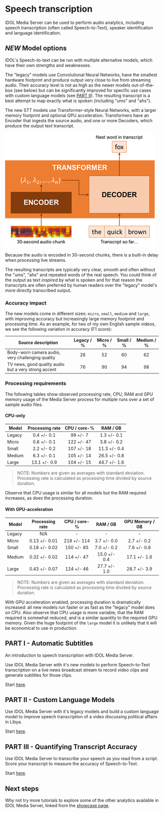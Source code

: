 # Speech transcription

IDOL Media Server can be used to perform audio analytics, including speech transcription (often called Speech-to-Text), speaker identification and language identification.

## *NEW* Model options

IDOL's Speech-to-text can be run with multiple alternative models, which have their own strengths and weaknesses.

The "legacy" models use Convolutional Neural Networks, have the smallest hardware footprint and produce output very close to live from streaming audio.  Their accuracy level is not as high as the newer models out-of-the-box (see below) but can be significantly improved for specific use cases with custom language models (see [PART II](#part-ii---custom-language-models)).  The resulting transcript is a best attempt to map exactly what is spoken (including "ums" and "ahs").

The new STT models use Transformer-style Neural Networks, with a larger memory footprint and optional GPU acceleration.  Transformers have an Encoder that ingests the source audio, and one or more Decoders, which produce the output text transcript.

![transformer-stt](./figs/transformer-stt.png)

Because the audio is encoded in 30-second chunks, there is a built-in delay when processing live streams.

The resulting transcripts are typically very clear, smooth and often without the "ums", "ahs" and repeated words of the real speech.  You could think of the output as text *inspired by* what is spoken and for that reason the transcripts are often preferred by human readers over the "legacy" model's more directly transcribed output.

### Accuracy impact

The new models come in different sizes: `micro`, `small`, `medium` and `large`, with improving accuracy but increasingly large memory footprint and processing time.  As an example, for two of my own English sample videos, we see the following variation in accuracy (F1 score):

Source description | Legacy / % | Micro / % | Small / % | Medium / %
--- | :---: | :---: | :---: | :---:
Body-worn camera audio, very challenging quality | 26 | 52 | 60 | 62
TV news, good quality audio but a very strong accent | 76 | 90 | 94 | 98

### Processing requirements

The following tables show observed processing rate, CPU, RAM and GPU memory usage of the Media Server process for multiple runs over a set of sample audio files.

#### CPU-only

Model | Processing rate | CPU / core-% | RAM / GB
--- | :---: | :---: | :---:
Legacy | 0.4 +/- 0.1 | 99 +/- 7 | 1.3 +/- 0.1
Micro | 0.8 +/- 0.1 | 122 +/- 47 | 3.8 +/- 0.2
Small | 2.2 +/- 0.2 | 107 +/- 18 | 11.3 +/- 0.4
Medium | 6.3 +/- 0.1 | 105 +/- 14 | 26.5 +/- 0.8
Large | 13.1 +/- 0.9 | 104 +/- 15 | 44.7 +/- 1.6

> NOTE: Numbers are given as averages with standard deviation.  Processing rate is calculated as processing time divided by source duration.

Observe that CPU usage is similar for all models but the RAM required increases, as does the processing duration.

#### With GPU-acceleration

Model | Processing rate | CPU / core-% | RAM / GB | GPU Memory / GB
--- | :---: | :---: | :---: | :---:
Legacy | N/A | - | - | -
Micro | 0.13 +/- 0.01 | 218 +/- 114 | 3.7 +/- 0.0 | 2.7 +/- 0.2
Small | 0.18 +/- 0.02 | 150 +/- 85 | 7.0 +/- 0.2 | 7.6 +/- 0.8
Medium | 0.32 +/- 0.02 | 114 +/- 47 | 15.0 +/- 0.4 | 17.1 +/- 1.6
Large | 0.43 +/- 0.07 | 124 +/- 46 | 27.7 +/- 1.0 | 28.7 +/- 3.9

> NOTE: Numbers are given as averages with standard deviation.  Processing rate is calculated as processing time divided by source duration.

With GPU acceleration enabled, processing duration is dramatically increased: all new models run faster or as fast as the "legacy" model does on CPU.  Also observe that CPU usage is more variable, that the RAM required is somewhat reduced, and is a similar quantity to the required GPU memory.  Given the huge footprint of the `large` model it is unlikely that it will be economical to use in production.

## PART I - Automatic Subtitles

An introduction to speech transcription with IDOL Media Server.

Use IDOL Media Server with it's new models to perform Speech-to-Text transcription on a live news broadcast stream to record video clips and generate subtitles for those clips.

Start [here](./PART_I.md).

## PART II - Custom Language Models

Use IDOL Media Server with it's legacy models and build a custom language model to improve speech transcription of a video discussing political affairs in Libya.

Start [here](./PART_II.md).

## PART III - Quantifying Transcript Accuracy

Use IDOL Media Server to transcribe your speech as you read from a script.  Score your transcript to measure the accuracy of Speech-to-Text.

Start [here](./PART_III.md).

## Next steps

Why not try more tutorials to explore some of the other analytics available in IDOL Media Server, linked from the [showcase page](../README.md).
